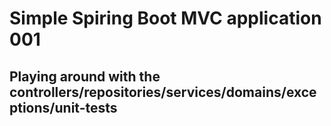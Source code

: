 # Simple Spiring Boot MVC application 001

## Playing around with the controllers/repositories/services/domains/exceptions/unit-tests